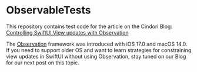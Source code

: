 # ObservableTests

This repository contains test code for the article on the Cindori Blog: [Controlling SwiftUI View updates with Observation](https://cindori.com/developer/observation-in-swiftui)

The [Observation](http://localhost:3000/developer/observation-in-swiftui) framework was introduced with iOS 17.0 and macOS 14.0. If you need to support older OS and want to learn strategies for constraining view updates in SwiftUI without using Observation, stay tuned on our Blog for our next post on this topic.
